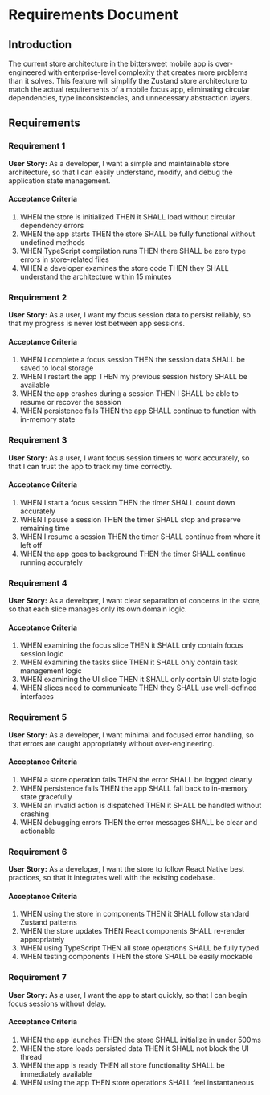 # Requirements Document

## Introduction

The current store architecture in the bittersweet mobile app is over-engineered with enterprise-level complexity that creates more problems than it solves. This feature will simplify the Zustand store architecture to match the actual requirements of a mobile focus app, eliminating circular dependencies, type inconsistencies, and unnecessary abstraction layers.

## Requirements

### Requirement 1

**User Story:** As a developer, I want a simple and maintainable store architecture, so that I can easily understand, modify, and debug the application state management.

#### Acceptance Criteria

1. WHEN the store is initialized THEN it SHALL load without circular dependency errors
2. WHEN the app starts THEN the store SHALL be fully functional without undefined methods
3. WHEN TypeScript compilation runs THEN there SHALL be zero type errors in store-related files
4. WHEN a developer examines the store code THEN they SHALL understand the architecture within 15 minutes

### Requirement 2

**User Story:** As a user, I want my focus session data to persist reliably, so that my progress is never lost between app sessions.

#### Acceptance Criteria

1. WHEN I complete a focus session THEN the session data SHALL be saved to local storage
2. WHEN I restart the app THEN my previous session history SHALL be available
3. WHEN the app crashes during a session THEN I SHALL be able to resume or recover the session
4. WHEN persistence fails THEN the app SHALL continue to function with in-memory state

### Requirement 3

**User Story:** As a user, I want focus session timers to work accurately, so that I can trust the app to track my time correctly.

#### Acceptance Criteria

1. WHEN I start a focus session THEN the timer SHALL count down accurately
2. WHEN I pause a session THEN the timer SHALL stop and preserve remaining time
3. WHEN I resume a session THEN the timer SHALL continue from where it left off
4. WHEN the app goes to background THEN the timer SHALL continue running accurately

### Requirement 4

**User Story:** As a developer, I want clear separation of concerns in the store, so that each slice manages only its own domain logic.

#### Acceptance Criteria

1. WHEN examining the focus slice THEN it SHALL only contain focus session logic
2. WHEN examining the tasks slice THEN it SHALL only contain task management logic
3. WHEN examining the UI slice THEN it SHALL only contain UI state logic
4. WHEN slices need to communicate THEN they SHALL use well-defined interfaces

### Requirement 5

**User Story:** As a developer, I want minimal and focused error handling, so that errors are caught appropriately without over-engineering.

#### Acceptance Criteria

1. WHEN a store operation fails THEN the error SHALL be logged clearly
2. WHEN persistence fails THEN the app SHALL fall back to in-memory state gracefully
3. WHEN an invalid action is dispatched THEN it SHALL be handled without crashing
4. WHEN debugging errors THEN the error messages SHALL be clear and actionable

### Requirement 6

**User Story:** As a developer, I want the store to follow React Native best practices, so that it integrates well with the existing codebase.

#### Acceptance Criteria

1. WHEN using the store in components THEN it SHALL follow standard Zustand patterns
2. WHEN the store updates THEN React components SHALL re-render appropriately
3. WHEN using TypeScript THEN all store operations SHALL be fully typed
4. WHEN testing components THEN the store SHALL be easily mockable

### Requirement 7

**User Story:** As a user, I want the app to start quickly, so that I can begin focus sessions without delay.

#### Acceptance Criteria

1. WHEN the app launches THEN the store SHALL initialize in under 500ms
2. WHEN the store loads persisted data THEN it SHALL not block the UI thread
3. WHEN the app is ready THEN all store functionality SHALL be immediately available
4. WHEN using the app THEN store operations SHALL feel instantaneous